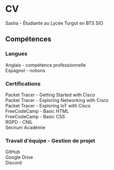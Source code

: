 # CV
Sasha - Étudiante au Lycée Turgot en BTS SIO
## Compétences
### Langues
Anglais - compétence professionnelle<br>
Espagnol - notions
### Certifications
Packet Tracer - Getting Started with Cisco<br>
Packet Tracer - Exploring Networking with Cisco<br>
Packet Tracer - Exploring IoT with Cisco<br>
FreeCodeCamp - Basic HTML<br>
FreeCodeCamp - Basic CSS<br>
RGPD - CNIL<br>
Secnum Académie
### Travail d'équipe - Gestion de projet
GitHub<br>
Google Drive<br>
Discord<br>
